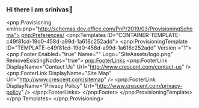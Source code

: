 ### Hi there i am srinivas👋

<?xml version ="1.0"?>
<pnp:Provisioning xmlns:pnp="http://schemas.dev.office.com/PnP/2019/03/ProvisioningSchema">
 <pnp:Preferences/>
 <pnp:Templates ID="CONTAINER-TEMPLATE-c49f81cd-19d0-458d-a99d-1a616c252add">
  <pnp:ProvisioningTemplate ID="TEMPLATE-c49f81cd-19d0-458d-a99d-1a616c252add" Version ="1">
  <pnp:Footer Enabled="true" Name="" Logo="SiteAssets/logo.png" RemoveExistingNodes="true">
    <pnp:FooterLinks>
      <pnp:FooterLink DisplayName="Contact Us" Url="http://www.crescent.com/contact-us" />
		  <pnp:FooterLink DisplayName="Site Map" Url="http://www.crescent.com/sitemap" />
      <pnp:FooterLink DisplayName="Privacy Policy" Url="http://www.crescent.com/privacy-policy" />
     </pnp:FooterLinks>
  </pnp:Footer>
  </pnp:ProvisioningTemplate>
  </pnp:Templates>
</pnp:Provisioning>
